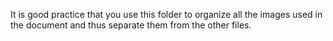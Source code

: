 It is good practice that you use this folder to organize all the images used in the document and thus separate them from the other files.

